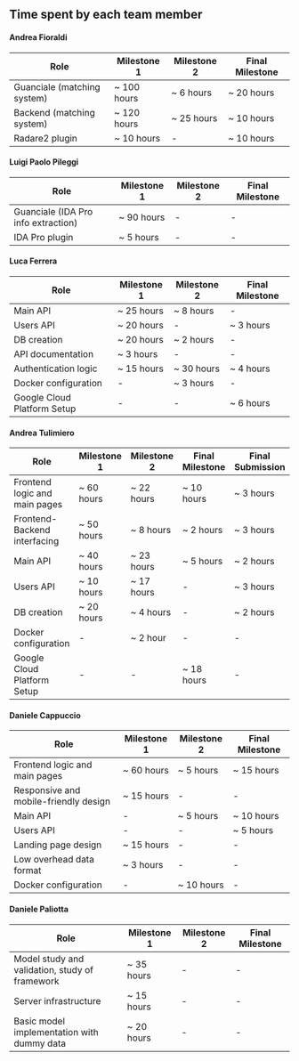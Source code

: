 

## Time spent by each team member

#### Andrea Fioraldi

| Role | Milestone 1 | Milestone 2 | Final Milestone |
| -- | -- | -- | -- |
| Guanciale (matching system) | ~ 100 hours | ~ 6 hours | ~ 20 hours |
| Backend (matching system) |  ~ 120 hours | ~ 25 hours | ~ 10 hours |
| Radare2 plugin |  ~ 10 hours | - | ~ 10 hours |

#### Luigi Paolo Pileggi

| Role | Milestone 1 | Milestone 2 | Final Milestone |
| -- | -- | -- | -- |
| Guanciale (IDA Pro info extraction) | ~ 90 hours | - | - |
| IDA Pro plugin | ~ 5 hours | - | - |

#### Luca Ferrera

| Role | Milestone 1 | Milestone 2 | Final Milestone |
| -- | -- | -- | -- |
| Main API | ~ 25 hours | ~ 8 hours | - |
| Users API | ~ 20 hours | - | ~ 3 hours |
| DB creation | ~ 20 hours | ~ 2 hours | - |
| API documentation | ~ 3 hours | - | - |
| Authentication logic | ~ 15 hours| ~ 30 hours | ~ 4 hours |
| Docker configuration | - | ~ 3 hours| - |
| Google Cloud Platform Setup| - | - | ~ 6 hours |

#### Andrea Tulimiero

| Role | Milestone 1 | Milestone 2 | Final Milestone | Final Submission |
| -- | -- | -- | -- | -- |
| Frontend logic and main pages | ~ 60 hours | ~ 22 hours | ~ 10 hours | ~ 3 hours |
| Frontend-Backend interfacing | ~ 50 hours | ~ 8 hours | ~ 2 hours | ~ 3 hours |
| Main API | ~ 40 hours | ~ 23 hours | ~ 5 hours | ~ 2 hours |
| Users API | ~ 10 hours | ~ 17 hours | - | ~ 3 hours |
| DB creation | ~ 20 hours | ~ 4 hours | - | ~ 2 hours |
| Docker configuration | - | ~ 2 hour | - | - |
| Google Cloud Platform Setup | - | - | ~ 18 hours | - |

#### Daniele Cappuccio

| Role | Milestone 1 | Milestone 2 | Final Milestone |
| -- | -- | -- | -- |
| Frontend logic and main pages | ~ 60 hours | ~ 5 hours | ~ 15 hours |
| Responsive and mobile-friendly design | ~ 15 hours | - | - |
| Main API | - | ~ 5 hours | ~ 10 hours |
| Users API | - | - | ~ 5 hours |
| Landing page design | ~ 15 hours | - | - |
| Low overhead data format | ~ 3 hours | - | - |
| Docker configuration | - | ~ 10 hours | - |

#### Daniele Paliotta

| Role | Milestone 1 | Milestone 2 | Final Milestone |
| -- | -- | -- | -- |
| Model study and validation, study of framework | ~ 35 hours | - | - |
| Server infrastructure | ~ 15 hours | - | - |
| Basic model implementation with dummy data | ~ 20 hours | - | - |
